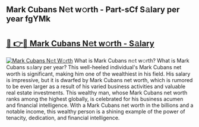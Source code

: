 ## Mark Cubans N𝚎t w𝚘rth - Part-sCf S𝚊lary per year fgYMk

# <h2><a href="http://gc2twz.nevu.top/?p=Mark+Cubans">🔗 👉🔴 Mark Cubans N𝚎t w𝚘rth - S𝚊lary</a></h2>

[![Mark Cubans N𝚎t W𝚘rth](https://i.imgur.com/Oavwk0R.jpeg)](http://gc2twz.nevu.top/?p=Mark+Cubans)
What is Mark Cubans n𝚎t w𝚘rth? What is Mark Cubans s𝚊lary per year?
This well-heeled individual's Mark Cubans net worth is significant, making him one of the wealthiest in his field. His salary is impressive, but it is dwarfed by Mark Cubans net worth, which is rumored to be even larger as a result of his varied business activities and valuable real estate investments. This wealthy man, whose Mark Cubans net worth ranks among the highest globally, is celebrated for his business acumen and financial intelligence. With a Mark Cubans net worth in the billions and a notable income, this wealthy person is a shining example of the power of tenacity, dedication, and financial intelligence.
